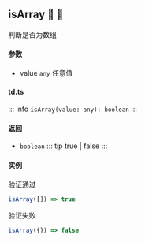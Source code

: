 ## isArray :tada: :100: 
判断是否为数组
#### 参数 
- value `any` 任意值
 
#### td.ts
::: info
`isArray(value: any): boolean`
:::
#### 返回 
- `boolean` 
::: tip
true | false
:::
#### 实例 
验证通过


```ts
isArray([]) => true
```
验证失败


```ts
isArray({}) => false
```
